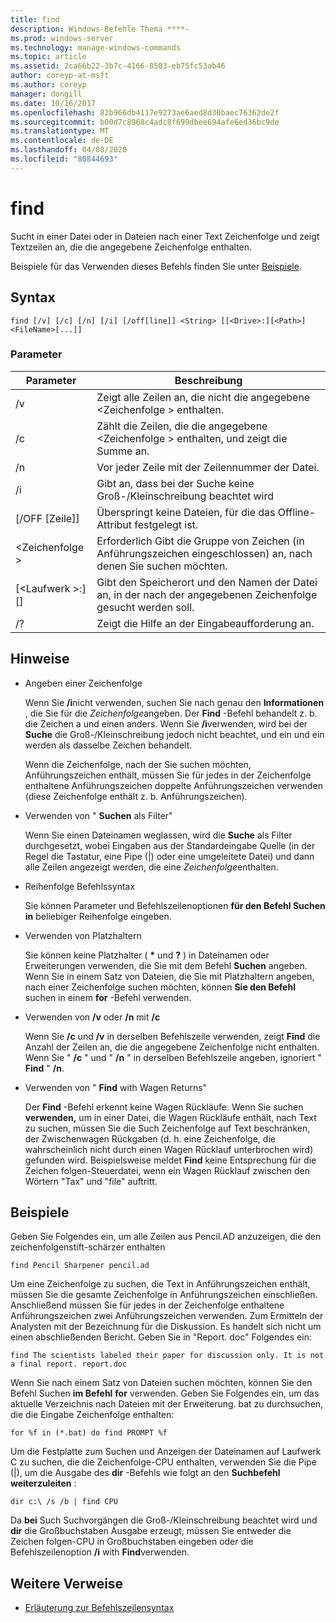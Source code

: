 ```yaml
---
title: find
description: Windows-Befehle Thema ****-
ms.prod: windows-server
ms.technology: manage-windows-commands
ms.topic: article
ms.assetid: 2ca66b22-3b7c-4166-8503-eb75fc53ab46
author: coreyp-at-msft
ms.author: coreyp
manager: dongill
ms.date: 10/16/2017
ms.openlocfilehash: 82b966db4117e9273ae6aed8d30baec76362de2f
ms.sourcegitcommit: b00d7c8968c4adc8f699dbee694afe6ed36bc9de
ms.translationtype: MT
ms.contentlocale: de-DE
ms.lasthandoff: 04/08/2020
ms.locfileid: "80844693"
---
```

# <a name="find"></a>find



Sucht in einer Datei oder in Dateien nach einer Text Zeichenfolge und zeigt Textzeilen an, die die angegebene Zeichenfolge enthalten.

Beispiele für das Verwenden dieses Befehls finden Sie unter [Beispiele](#BKMK_examples).

## <a name="syntax"></a>Syntax

```
find [/v] [/c] [/n] [/i] [/off[line]] <String> [[<Drive>:][<Path>]<FileName>[...]]
```

### <a name="parameters"></a>Parameter

|           Parameter           |                                              Beschreibung                                               |
|-------------------------------|--------------------------------------------------------------------------------------------------------|
|              /v               |                    Zeigt alle Zeilen an, die nicht die angegebene \<Zeichenfolge > enthalten.                     |
|              /c               |              Zählt die Zeilen, die die angegebene \<Zeichenfolge > enthalten, und zeigt die Summe an.              |
|              /n               |                            Vor jeder Zeile mit der Zeilennummer der Datei.                             |
|              /i               |                            Gibt an, dass bei der Suche keine Groß-/Kleinschreibung beachtet wird                            |
|         [/OFF [Zeile]]          |                        Überspringt keine Dateien, für die das Offline-Attribut festgelegt ist.                        |
|          \<Zeichenfolge >          | Erforderlich Gibt die Gruppe von Zeichen (in Anführungszeichen eingeschlossen) an, nach denen Sie suchen möchten. |
| [\<Laufwerk >:] [<Path>]<FileName> |        Gibt den Speicherort und den Namen der Datei an, in der nach der angegebenen Zeichenfolge gesucht werden soll.        |
|              /?               |                                  Zeigt die Hilfe an der Eingabeaufforderung an.                                  |

## <a name="remarks"></a>Hinweise

-   Angeben einer Zeichenfolge

    Wenn Sie **/i**nicht verwenden, suchen Sie nach genau den **Informationen** , die Sie für die *Zeichenfolge*angeben. Der **Find** -Befehl behandelt z. b. die Zeichen a und einen anders. Wenn Sie **/i**verwenden, wird bei der **Suche** die Groß-/Kleinschreibung jedoch nicht beachtet, und ein und ein werden als dasselbe Zeichen behandelt.

    Wenn die Zeichenfolge, nach der Sie suchen möchten, Anführungszeichen enthält, müssen Sie für jedes in der Zeichenfolge enthaltene Anführungszeichen doppelte Anführungszeichen verwenden (diese Zeichenfolge enthält z. b. Anführungszeichen).
-   Verwenden von " **Suchen** als Filter"

    Wenn Sie einen Dateinamen weglassen, wird die **Suche** als Filter durchgesetzt, wobei Eingaben aus der Standardeingabe Quelle (in der Regel die Tastatur, eine Pipe (|) oder eine umgeleitete Datei) und dann alle Zeilen angezeigt werden, die eine *Zeichenfolge*enthalten.
-   Reihenfolge Befehlssyntax

    Sie können Parameter und Befehlszeilenoptionen **für den Befehl Suchen in** beliebiger Reihenfolge eingeben.
-   Verwenden von Platzhaltern

    Sie können keine Platzhalter ( **&#42;** und **?** ) in Dateinamen oder Erweiterungen verwenden, die Sie mit dem Befehl **Suchen** angeben. Wenn Sie in einem Satz von Dateien, die Sie mit Platzhaltern angeben, nach einer Zeichenfolge suchen möchten, können **Sie den Befehl** suchen in einem **for** -Befehl verwenden.
-   Verwenden von **/v** oder **/n** mit **/c**

    Wenn Sie **/c** und **/v** in derselben Befehlszeile verwenden, zeigt **Find** die Anzahl der Zeilen an, die die angegebene Zeichenfolge nicht enthalten. Wenn Sie " **/c** " und " **/n** " in derselben Befehlszeile angeben, ignoriert " **Find** " **/n**.
-   Verwenden von " **Find** with Wagen Returns"

    Der **Find** -Befehl erkennt keine Wagen Rückläufe. Wenn Sie suchen **verwenden,** um in einer Datei, die Wagen Rückläufe enthält, nach Text zu suchen, müssen Sie die Such Zeichenfolge auf Text beschränken, der Zwischenwagen Rückgaben (d. h. eine Zeichenfolge, die wahrscheinlich nicht durch einen Wagen Rücklauf unterbrochen wird) gefunden wird. Beispielsweise meldet **Find** keine Entsprechung für die Zeichen folgen-Steuerdatei, wenn ein Wagen Rücklauf zwischen den Wörtern "Tax" und "file" auftritt.

## <a name="examples"></a><a name=BKMK_examples></a>Beispiele

Geben Sie Folgendes ein, um alle Zeilen aus Pencil.AD anzuzeigen, die den zeichenfolgenstift-schärzer enthalten
```
find Pencil Sharpener pencil.ad
```
Um eine Zeichenfolge zu suchen, die Text in Anführungszeichen enthält, müssen Sie die gesamte Zeichenfolge in Anführungszeichen einschließen. Anschließend müssen Sie für jedes in der Zeichenfolge enthaltene Anführungszeichen zwei Anführungszeichen verwenden. Zum Ermitteln der Analysten mit der Bezeichnung für die Diskussion. Es handelt sich nicht um einen abschließenden Bericht. Geben Sie in "Report. doc" Folgendes ein:
```
find The scientists labeled their paper for discussion only. It is not a final report. report.doc
```
Wenn Sie nach einem Satz von Dateien suchen möchten, können Sie den Befehl Suchen **im Befehl** **for** verwenden. Geben Sie Folgendes ein, um das aktuelle Verzeichnis nach Dateien mit der Erweiterung. bat zu durchsuchen, die die Eingabe Zeichenfolge enthalten:
```
for %f in (*.bat) do find PROMPT %f 
```
Um die Festplatte zum Suchen und Anzeigen der Dateinamen auf Laufwerk C zu suchen, die die Zeichenfolge-CPU enthalten, verwenden Sie die Pipe (|), um die Ausgabe des **dir** -Befehls wie folgt an den **Suchbefehl weiterzuleiten** :
```
dir c:\ /s /b | find CPU 
```
Da **bei** Such Suchvorgängen die Groß-/Kleinschreibung beachtet wird und **dir** die Großbuchstaben Ausgabe erzeugt, müssen Sie entweder die Zeichen folgen-CPU in Großbuchstaben eingeben oder die Befehlszeilenoption **/i** with **Find**verwenden.

## <a name="additional-references"></a>Weitere Verweise

- [Erläuterung zur Befehlszeilensyntax](command-line-syntax-key.md)
